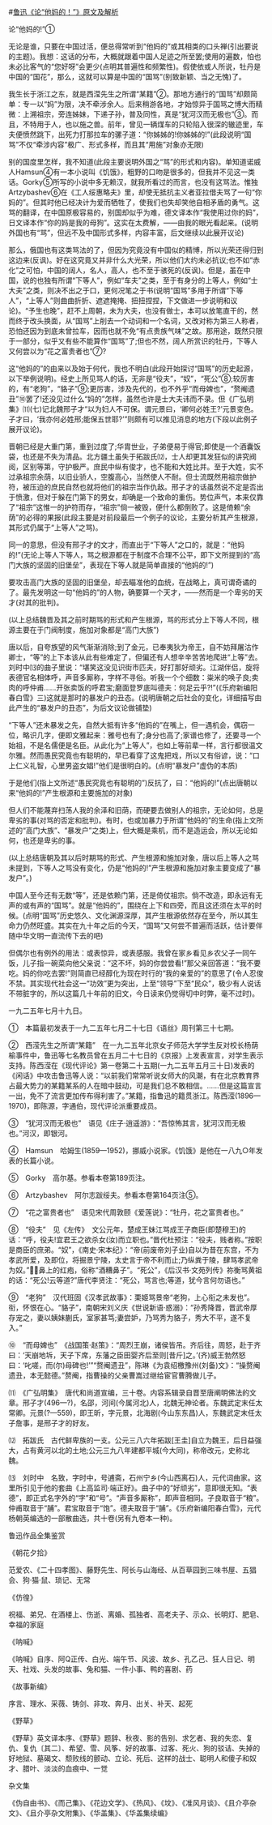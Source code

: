 #[鲁迅《论“他妈的！”》原文及解析](https://www.vrrw.net/wx/6636.html)

论“他妈的!”①

无论是谁，只要在中国过活，便总得常听到“他妈的”或其相类的口头禅(引出要说的主题)。我想：这话的分布，大概就跟着中国人足迹之所至罢;使用的遍数，怕也未必比客气的“您好呀”会更少(点明其普遍性和频繁性)。假使依或人所说，牡丹是中国的“国花”，那么，这就可以算是中国的“国骂”(别致新颖、当之无愧)了。

我生长于浙江之东，就是西滢先生之所谓“某籍”②。那地方通行的“国骂”却颇简单：专一以“妈”为限，决不牵涉余人。后来稍游各地，才始惊异于国骂之博大而精微：上溯祖宗，旁连姊妹，下递子孙，普及同性，真是“犹河汉而无极也”③。而且，不特用于人，也以施之兽。前年，曾见一辆煤车的只轮陷入很深的辙迹里，车夫便愤然跳下，出死力打那拉车的骡子道：“你姊姊的!你姊姊的!”(此段说明“国骂”不仅“牵涉内容”极广、形式多样，而且其“用施”对象亦无限)

别的国度里怎样，我不知道(此段主要说明外国之“骂”的形式和内容)。单知道诺威人Hamsun④有一本小说叫《饥饿》，粗野的口吻是很多的，但我并不见这一类话。Gorky⑤所写的小说中多无赖汉，就我所看过的而言，也没有这骂法。惟独Artzybashev⑥在《工人绥惠略夫》里，却使无抵抗主义者亚拉借夫骂了一句“你妈的”。但其时他已经决计为爱而牺牲了，使我们也失却笑他自相矛盾的勇气。这骂的翻译，在中国原极容易的，别国却似乎为难，德文译本作“我使用过你的妈”，日文译本作“你的妈是我的母狗”。这实在太费解，——由我的眼光看起来。(说明外国也有“骂”，但远不及中国形式多样，内容丰富，后文继续以此展开议论)



那么，俄国也有这类骂法的了，但因为究竟没有中国似的精博，所以光荣还得归到这边来(反讽)。好在这究竟又并非什么大光荣，所以他们大约未必抗议;也不如“赤化”之可怕，中国的阔人，名人，高人，也不至于骇死的(反讽)。但是，虽在中国，说的也独有所谓“下等人”，例如“车夫”之类，至于有身分的上等人，例如“士大夫”之类，则决不出之于口，更何况笔之于书(说明“国骂”多用于所谓“下等人”，“上等人”则曲曲折折、遮遮掩掩、扭扭捏捏，下文做进一步说明和议论)。“予生也晚”，赶不上周朝，未为大夫，也没有做士，本可以放笔直干的，然而终于改头换面，从“国骂”上削去一个动词和一个名词，又改对称为第三人称者，恐怕还因为到底未曾拉车，因而也就不免“有点贵族气味”之故。那用途，既然只限于一部分，似乎又有些不能算作“国骂”了;但也不然，阔人所赏识的牡丹，下等人又何尝以为“花之富贵者也”⑦?

这“他妈的”的由来以及始于何代，我也不明白(此段开始探讨“国骂”的历史起源，以下举例说明)。经史上所见骂人的话，无非是“役夫”，“奴”，“死公”⑧;较厉害的，有“老狗”，“貉子”⑨;更厉害，涉及先代的，也不外乎“而母婢也”，“赘阉遗丑”⑩罢了!还没见过什么“妈的”怎样，虽然也许是士大夫讳而不录。但《广弘明集》⑾(七)记北魏邢子才“以为妇人不可保。谓元景曰，‘卿何必姓王?’元景变色。子才曰，‘我亦何必姓邢;能保五世耶?’”则颇有可以推见消息的地方(下段以此例子展开议论)。

晋朝已经是大重门第，重到过度了;华胄世业，子弟便易于得官;即使是一个酒囊饭袋，也还是不失为清品。北方疆土虽失于拓跋氏⑿，士人却更其发狂似的讲究阀阅，区别等第，守护极严。庶民中纵有俊才，也不能和大姓比并。至于大姓，实不过承祖宗余荫，以旧业骄人，空腹高心，当然使人不耐。但士流既然用祖宗做护符，被压迫的庶民自然也就将他们的祖宗当作仇敌。邢子才的话虽然说不定是否出于愤激，但对于躲在门第下的男女，却确是一个致命的重伤。势位声气，本来仅靠了“祖宗”这惟一的护符而存，“祖宗”倘一被毁，便什么都倒败了。这是倚赖“余荫”的必得的果报(此段主要是对前段最后一个例子的议论，主要分析其产生根源，其形式仍属于“上等人”之骂)。

同一的意思，但没有邢子才的文才，而直出于“下等人”之口的，就是：“他妈的!”(无论上等人下等人，骂之根源都在于制度不合理不公平，即下文所提到的“高门大族的坚固的旧堡垒”，表现在下等人就是简单直接的“他妈的!”)

要攻击高门大族的坚固的旧堡垒，却去瞄准他的血统，在战略上，真可谓奇谲的了。最先发明这一句“他妈的”的人物，确要算一个天才，——然而是一个卑劣的天才(对其的批判)。

(以上总结魏晋及其之前时期骂的形式和产生根源，骂的形式分上下等人不同，根源主要在于门阀制度，施加对象都是“高门大族”)



唐以后，自夸族望的风气渐渐消除;到了金元，已奉夷狄为帝王，自不妨拜屠沽作卿士，“等”的上下本该从此有些难定了，但偏还有人想辛辛苦苦地爬进“上等”去。刘时中⒀的曲子里说：“堪笑这没见识街市匹夫，好打那好顽劣。江湖伴侣，旋将表德官名相体呼，声音多厮称，字样不寻俗。听我一个个细数：粜米的唤子良;卖肉的呼仲甫……开张卖饭的呼君宝;磨面登罗底叫德夫：何足云乎?!”(《乐府新编阳春白雪》三)这就是那时的暴发户的丑态。(说明唐朝之后社会的变化，详细描写由此产生的“暴发户的丑态”，为后文议论做铺垫)

“下等人”还未暴发之先，自然大抵有许多“他妈的”在嘴上，但一遇机会，偶窃一位，略识几字，便即文雅起来：雅号也有了;身分也高了;家谱也修了，还要寻一个始祖，不是名儒便是名臣。从此化为“上等人”，也如上等前辈一样，言行都很温文尔雅。然而愚民究竟也有聪明的，早已看穿了这鬼把戏，所以又有俗谚，说：“口上仁义礼智，心里男盗女娼!”他们是很明白的。(点明“暴发户”虚伪的本质)

于是他们(指上文所述“愚民究竟也有聪明的”)反抗了，曰：“他妈的!”(点出唐朝以来“他妈的!”产生根源和主要施加的对象)

但人们不能蔑弃扫荡人我的余泽和旧荫，而硬要去做别人的祖宗，无论如何，总是卑劣的事(对骂的否定和批判)。有时，也或加暴力于所谓“他妈的”的生命(指上文所述的“高门大族”、“暴发户”之类)上，但大概是乘机，而不是造运会，所以无论如何，也还是卑劣的事。

(以上总结唐朝及其以后时期骂的形式、产生根源和施加对象，唐以后上等人之骂未提到，下等人之骂没有变化，仍是“他妈的!”产生根源和施加对象主要变成了“暴发户”。)

中国人至今还有无数“等”，还是依赖门第，还是倚仗祖宗。倘不改造，即永远有无声的或有声的“国骂”。就是“他妈的”，围绕在上下和四旁，而且这还须在太平的时候。(点明“国骂”历史悠久、文化渊源深厚，其产生根源依然存在至今，所以其生命力仍然旺盛。其实在九十年之后的今天，“国骂”又何尝不普遍而活跃，估计要伴随中华文明一直流传下去的吧)

但偶尔也有例外的用法：或表惊异，或表感服。我曾在家乡看见乡农父子一同午饭，儿子指一碗菜向他父亲说：“这不坏，妈的你尝尝看!”那父亲回答道：“我不要吃。妈的你吃去罢!”则简直已经醇化为现在时行的“我的亲爱的”的意思了(令人忍俊不禁。其实现代社会这一“功效”更为突出，上至“领导”下至“民众”，极少有人说话不带脏字的，所以这篇几十年前的旧文，今日读来仍觉得切中时弊，毫不过时)。

一九二五年七月十九日。

①　本篇最初发表于一九二五年七月二十七日《语丝》周刊第三十七期。

②　西滢先生之所谓“某籍”　在一九二五年北京女子师范大学学生反对校长杨荫榆事件中，鲁迅等七名教员曾在五月二十七日的《京报》上发表宣言，对学生表示支持。陈西滢在《现代评论》第一卷第二十五期(一九二五年五月三十日)发表的《闲话》中攻击鲁迅等人说：“以前我们常常听说女师大的风潮，有在北京教育界占最大势力的某籍某系的人在暗中鼓动，可是我们总不敢相信。……但是这篇宣言一出，免不了流言更加传布得利害了。”某籍，指鲁迅的籍贯浙江。陈西滢(1896—1970)，即陈源，字通伯，现代评论派重要成员。

③　“犹河汉而无极也”　语见《庄子·逍遥游》：“吾惊怖其言，犹河汉而无极也。”河汉，即银河。

④　Hamsun　哈姆生(1859—1952)，挪威小说家。《饥饿》是他在一八九○年发表的长篇小说。

⑤　Gorky　高尔基。参看本卷第189页注。

⑥　Artzybashev　阿尔志跋绥夫。参看本卷第164页注⑤。

⑦　“花之富贵者也”　语见宋代周敦颐《爱莲说》：“牡丹，花之富贵者也。”

⑧　“役夫”　见《左传》　文公元年，楚成王妹江骂成王子商臣(即楚穆王)的话：“呼，役夫!宜君王之欲杀女(汝)而立职也。”晋代杜预注：“役夫，贱者称。”按职是商臣的庶弟。“奴”，《南史·宋本纪》：“帝(前废帝刘子业)自以为昔在东宫，不为孝武所爱，及即位，将掘景宁陵，太史言于帝不利而止;乃纵粪于陵，肆骂孝武帝为奴。”，鼻上的红疱，俗称“酒糟鼻子”。“死公”，《后汉书·文苑列传》祢衡骂黄祖的话：“死公!云等道?”唐代李贤注：“死公，骂言也;等道，犹今言何勿语也。”

⑨　“老狗”　汉代班固《汉孝武故事》：栗姬骂景帝“老狗，上心衔之未发也”。衔，怀恨在心。“貉子”，南朝宋刘义庆《世说新语·惑溺》：“孙秀降晋，晋武帝厚存宠之，妻以姨妹蒯氏，室家甚笃;妻尝妒，乃骂秀为貉子，秀大不平，遂不复入。”

⑩　“而母婢也”　《战国策·赵策》：“周烈王崩，诸侯皆吊。齐后往，周怒，赴于齐曰：‘天崩地坼，天子下席，东藩之臣田婴齐后至则[昔斤]之。’(齐)威王勃然怒曰：‘叱嗟，而(尔)母碑也!’”“赘阉遗丑”，陈琳《为袁绍檄豫州(刘备)文》：“操赘阉遗丑，本无懿德。”赘阉，指曹操的父亲曹嵩过继给宦官曹腾做儿子。

⑾　《广弘明集》　唐代和尚道宣编，三十卷。内容系辑录自晋至唐阐明佛法的文章。邢子才(496—?)，名邵，河间(今属河北)人，北魏无神论者。东魏武定末任太常卿。元景(?—559)，即王昕，字元景，北海剧(今山东东昌)人，东魏武定末任太子詹事，是邢子才的好友。

⑿　拓跋氏　古代鲜卑族的一支。公元三八六年拓跋[王圭]自立为魏王，后日益强大，占有黄河以北的土地;公元三九八年建都平城(今大同)，称帝改元，史称北魏。

⒀　刘时中　名致，字时中，号逋斋，石州宁乡(今山西离石)人，元代词曲家。这里所引见于他的套曲《上高监司·端正好》。曲子中的“好顽劣”，意即很无知。“表德”，即正式名字外的“字”和“号”。“声音多厮称”，即声音相同。子良取音于“粮”。仲甫取音于“脯”。君宝取音于“饱”。德夫取音于“脯”。《乐府新编阳春白雪》，元代杨朝英编选的一部散曲选，共十卷(另有九卷本一种)。

鲁迅作品全集鉴赏

《朝花夕拾》

范爱农、《二十四孝图》、藤野先生、阿长与山海经、从百草园到三味书屋、五猖会、狗·猫·鼠、琐记、无常

《仿徨》

祝福、弟兄、在酒楼上、伤逝、离婚、孤独者、高老夫子、示众、长明灯、肥皂、幸福的家庭

《呐喊》

《呐喊》自序、阿Q正传、白光、端午节、风波、故乡、孔乙己、狂人日记、明天、社戏、头发的故事、兔和猫、一件小事、鸭的喜剧、药

《故事新编》

序言、理水、采薇、铸剑、非攻、奔月、出关、补天、起死

《野草》

《野草》英文译本序、《野草》题辞、秋夜、影的告别、求乞者、我的失恋、复仇、复仇〔其二〕、希望、雪、风筝、好的故事、过客、死火、狗的驳诘、失掉的好地狱、墓碣文、颓败线的颤动、立论、死后、这样的战士、聪明人和傻子和奴才、腊叶、淡淡的血痕中、一觉

杂文集

《伪自由书》、《而己集》、《花边文学》、《热风》、《坟》、《准风月谈》、《且介亭杂文》、《且介亭杂文附集》、《华盖集》、《华盖集续编》

